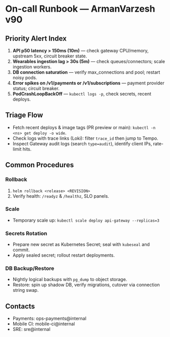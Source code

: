 
# On-call Runbook — ArmanVarzesh v90

## Priority Alert Index
1. **API p50 latency > 150ms (10m)** — check gateway CPU/memory, upstream 5xx, circuit breaker state.
2. **Wearables ingestion lag > 30s (5m)** — check queues/connectors; scale ingestion workers.
3. **DB connection saturation** — verify max_connections and pool; restart noisy pods.
4. **Error spikes on /v1/payments or /v1/subscriptions** — payment provider status; circuit breaker.
5. **PodCrashLoopBackOff** — `kubectl logs -p`, check secrets, recent deploys.

## Triage Flow
- Fetch recent deploys & image tags (PR preview or main): `kubectl -n <ns> get deploy -o wide`.
- Check logs with trace links (Loki): filter `trace_id` then jump to Tempo.
- Inspect Gateway audit logs (search `type=audit`), identify client IPs, rate-limit hits.

## Common Procedures
### Rollback
1. `helm rollback <release> <REVISION>`
2. Verify health: `/readyz` & `/healthz`, SLO panels.

### Scale
- Temporary scale up: `kubectl scale deploy api-gateway --replicas=3`

### Secrets Rotation
- Prepare new secret as Kubernetes Secret; seal with `kubeseal` and commit.
- Apply sealed secret; rollout restart deployments.

### DB Backup/Restore
- Nightly logical backups with `pg_dump` to object storage.
- Restore: spin up shadow DB, verify migrations, cutover via connection string swap.

## Contacts
- Payments: ops-payments@internal
- Mobile CI: mobile-ci@internal
- SRE: sre@internal
